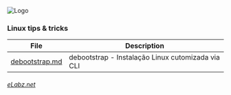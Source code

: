 ![Logo](http://elabz.net/banner.png)
### Linux tips & tricks

| File | Description |
|------|-------------|
|[debootstrap.md](http://elabz.net/Unix/debootstrap)| debootstrap - Instalação Linux cutomizada via CLI |

###### [eLabz.net](https://elabz.net)
